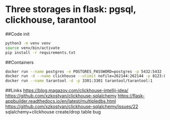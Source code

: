 # Three storages in flask: pgsql, clickhouse, tarantool

##Code init
```bash
python3 -m venv venv
source venv/bin/activate
pip install -r requirements.txt
```
##Containers
```bash
docker run --name postgres -e POSTGRES_PASSWORD=postgres -p 5432:5432 -d postgres
docker run -d --name clickhouse --ulimit nofile=262144:262144 -p 8123:8123 yandex/clickhouse-server
docker run --name tarantool -d -p 3301:3301 tarantool/tarantool:1
```
##Links
https://blog.magazov.com/clickhouse-intellij-idea/
https://github.com/xzkostyan/clickhouse-sqlalchemy
https://flask-appbuilder.readthedocs.io/en/latest/multipledbs.html
https://github.com/xzkostyan/clickhouse-sqlalchemy/issues/22 sqlalchemy+clickhouse create/drop table bug 